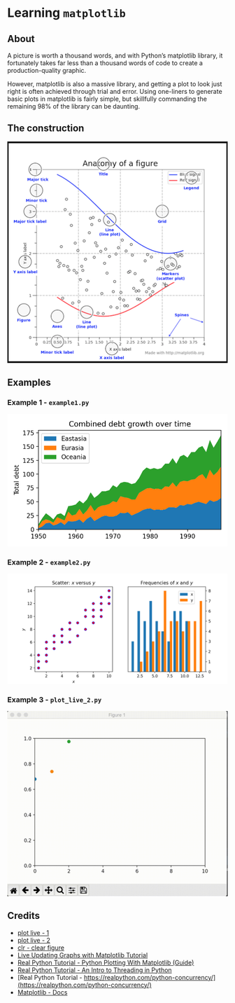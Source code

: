 # Learning `matplotlib`

## About

A picture is worth a thousand words, and with Python’s matplotlib library,
it fortunately takes far less than a thousand words of code to create a production-quality graphic.

However, matplotlib is also a massive library,
and getting a plot to look just right is often achieved through trial and error.
Using one-liners to generate basic plots in matplotlib is fairly simple,
but skillfully commanding the remaining 98% of the library can be daunting.

## The construction

![](static/plot_objects.png)

## Examples

### Example 1 - `example1.py`

![](static/e1.png)

### Example 2 - `example2.py`

![](static/e2.png)

### Example 3 - `plot_live_2.py`

![](static/e3.gif)

## Credits

- [plot live - 1](https://stackoverflow.com/questions/28269157/plotting-in-a-non-blocking-way-with-matplotlib)
- [plot live - 2](https://stackoverflow.com/questions/11874767/how-do-i-plot-in-real-time-in-a-while-loop-using-matplotlib)
- [clr - clear figure](https://stackoverflow.com/questions/8213522/when-to-use-cla-clf-or-close-for-clearing-a-plot-in-matplotlib)
- [Live Updating Graphs with Matplotlib Tutorial](https://pythonprogramming.net/python-matplotlib-live-updating-graphs/)
- [Real Python Tutorial - Python Plotting With Matplotlib (Guide)](https://realpython.com/python-matplotlib-guide/)
- [Real Python Tutorial - An Intro to Threading in Python](https://realpython.com/intro-to-python-threading/#using-a-threadpoolexecutor)
- [Real Python Tutorial - https://realpython.com/python-concurrency/](https://realpython.com/python-concurrency/)
- [Matplotlib - Docs](https://matplotlib.org/2.0.2/examples/showcase/anatomy.html)















